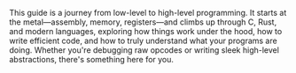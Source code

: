 This guide is a journey from low-level to high-level programming.
It starts at the metal—assembly, memory, registers—and climbs up through C, Rust, and modern languages, exploring how things work under the hood, how to write efficient code, and how to truly understand what your programs are doing. Whether you're debugging raw opcodes or writing sleek high-level abstractions, there's something here for you.
